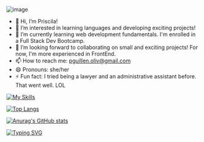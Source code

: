 ![image](https://github.com/user-attachments/assets/8000829a-6e53-4a23-80b1-f30b64762f86)

- 👋 Hi, I’m Priscila!
- 👀 I’m interested in learning languages and developing exciting projects!
- 🌱 I’m currently learning web development fundamentals. I'm enrolled in a Full Stack Dev Bootcamp.
- 💞️ I’m looking forward to collaborating on small and exciting projects! For now, I'm more experienced in FrontEnd.
- 📫 How to reach me: pguillen.oliv@gmail.com
- 😄 Pronouns: she/her
- ⚡ Fun fact: I tried being a lawyer and an administrative assistant before. That went well. LOL

[![My Skills](https://skillicons.dev/icons?i=js,java,css,cypress,discord,git,html,npm,postgres,postman,react,spring,vscode,windows&theme=dark)](https://skillicons.dev)

[![Top Langs](https://github-readme-stats.vercel.app/api/top-langs/?username=anuraghazra&layout=compact)](https://github.com/anuraghazra/github-readme-stats)

[![Anurag's GitHub stats](https://github-readme-stats.vercel.app/api?username=pgoliv-code)](https://github.com/anuraghazra/github-readme-stats)

[![Typing SVG](https://readme-typing-svg.demolab.com?font=Courier&duration=6500&pause=2000&color=3E0076&background=FFFFFF00&width=435&lines=Wanna+start+some+projects+together%3F)](https://git.io/typing-svg)

<!---
pgoliv-code/pgoliv-code is a ✨ special ✨ repository because its `README.md` (this file) appears on your GitHub profile.
You can click the Preview link to take a look at your changes.
--->
